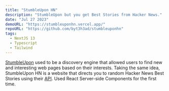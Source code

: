 ```yaml
---
title: "StumbleUpon HN"
description: "StumbleUpon but you get Best Stories from Hacker News."
date: "Jul 27 2023"
demoURL: "https://stumbleuponhn.vercel.app/"
repoURL: "https://github.com/byt3h3ad/stumbleuponhn"
tags:
  - NextJS 13
  - Typescript
  - Tailwind
---
```


[StumbleUpon](https://en.wikipedia.org/wiki/StumbleUpon) used to be a discovery engine that allowed users to find new and interesting web pages based on their interests. Taking the same idea, StumbleUpon HN is a website that directs you to random Hacker News Best Stories using their [API](https://github.com/HackerNews/API). Used React Server-side Components for the first time.
